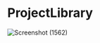 # ProjectLibrary

![Screenshot (1562)](https://user-images.githubusercontent.com/88574218/179022830-b6999304-8d36-4c43-adc3-bedff15f7f36.png)
